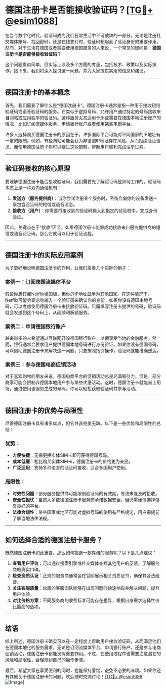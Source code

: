 # 德国注册卡是否能接收验证码？[[TG💪+ @esim1088](https://t.me/s/esim1088)]

在当今数字化时代，验证码成为我们日常生活中不可或缺的一部分。无论是注册社交媒体账号、找回密码，还是在线支付时，验证码都起到了验证身份的重要作用。然而，对于生活在德国或者需要使用德国服务的人来说，一个常见的疑问是：**德国注册卡是否能够接收验证码？**

这个问题看似简单，但实际上涉及多个方面的考量，包括技术、政策以及实际操作。接下来，我们将深入探讨这一问题，并为大家提供实用的信息和建议。

---

## 德国注册卡的基本概念

首先，我们需要了解什么是“德国注册卡”。德国注册卡通常是指一种用于接收短信验证码或语音验证码的服务。它类似于虚拟号码，允许用户通过特定的号码接收来自网站或应用程序的验证码。这种服务尤其适用于那些需要在德国本地注册账户的情况，比如订阅流媒体服务、申请银行账户或者使用某些电商平台。

许多人选择购买德国注册卡的原因在于，许多国际平台可能对不同国家的IP地址有一定的限制。例如，有些网站可能会认为非德国IP地址存在风险，从而拒绝验证请求。而使用德国注册卡则可以绕过这些限制，帮助用户顺利完成注册过程。

---

## 验证码接收的核心原理

要理解德国注册卡能否接收验证码，我们需要先了解验证码是如何工作的。验证码本质上是一种双向通信机制：

1. **发送方（服务提供商）**：当你尝试注册某个服务时，系统会向你的设备发送一条包含验证码的短信或语音消息。
2. **接收方（用户）**：你需要将接收到的验证码输入到指定的验证框中，完成身份验证。

因此，关键点在于“接收”环节。如果德国注册卡能够成功接收来自服务提供商的短信或语音验证码，那么它就可以用于验证流程。

---

## 德国注册卡的实际应用案例

为了更好地说明德国注册卡的作用，让我们来看几个实际的例子：

### 案例一：订阅德国流媒体平台
假设你想订阅Netflix德国版，但你的IP地址显示为其他国家。在这种情况下，Netflix可能会要求你输入一个验证码来确认你的身份。如果你没有德国本地号码，可以考虑使用德国注册卡来接收验证码。只需填写注册卡提供的号码，验证码就会发送到这个号码上，从而顺利解锁服务。

### 案例二：申请德国银行账户
越来越多的人希望通过互联网开设德国银行账户，以便享受当地的金融服务。然而，银行通常会要求用户提供德国本地号码进行身份验证。如果你没有德国号码，可以借助德国注册卡来解决这一问题。只要按照指引操作，验证码就能准确送达。

### 案例三：参与德国电商促销活动
对于喜欢购物的朋友来说，德国电商平台的促销活动总是充满吸引力。但是，部分商家可能会限制非德国本地用户参与某些优惠活动。这时，德国注册卡就能派上用场。通过使用该服务生成的号码，你可以轻松获取验证码并参与活动。

---

## 德国注册卡的优势与局限性

尽管德国注册卡具有诸多优点，但它并非完美无缺。以下是一些优势和局限性的总结：

### 优势：
- **方便快捷**：无需更换实体SIM卡即可获得德国号码。
- **成本低廉**：相比购买实体SIM卡，德国注册卡的价格更为亲民。
- **广泛适用**：支持多种语言的验证码接收，适合多国用户使用。

### 局限性：
- **时效性问题**：部分服务提供商可能限制验证码的有效期，导致未能及时接收。
- **安全性担忧**：虽然大多数德国注册卡服务商承诺数据安全，但仍需谨慎选择信誉良好的平台。
- **法律合规性**：某些国家或地区可能对虚拟号码的使用有严格规定，用户需提前了解当地法律法规。

---

## 如何选择合适的德国注册卡服务？

既然德国注册卡如此重要，那么如何挑选一款靠谱的服务呢？以下是几点建议：

1. **查看用户评价**：可以通过搜索引擎或社交媒体查找其他用户的反馈，了解服务商的真实口碑。
2. **检查资质认证**：正规的服务商通常会在官网展示相关资质证书，确保其合法经营。
3. **关注客服质量**：优质的客服团队能够在出现问题时快速响应并解决问题，提升用户体验。
4. **对比价格方案**：不同服务商的收费标准可能存在差异，根据自身需求选择性价比最高的选项。

---

## 结语

综上所述，德国注册卡确实可以在一定程度上帮助用户接收验证码，从而满足他们在德国本地化的服务需求。无论是订阅流媒体平台、申请银行账户，还是参与电商促销活动，德国注册卡都能发挥重要作用。不过，在使用过程中也需要注意潜在的风险和局限性，合理规划自己的操作步骤。

最后，希望大家在享受便利的同时，也能保持警惕，避免不必要的麻烦。如果你还有其他关于德国注册卡的问题，欢迎随时交流讨论！[[TG💪+ @esim1088](https://t.me/s/esim1088) ![Image](https://i.postimg.cc/4NQfJmqS/Snipaste-2025-05-13-00-14-12.png)]
